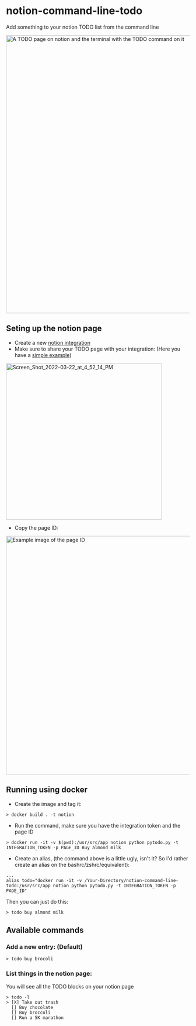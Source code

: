 # notion-command-line-todo
Add something to your notion TODO list from the command line

<img width="760" alt="A TODO page on notion and the terminal with the TODO command on it" src="https://user-images.githubusercontent.com/5288503/160753789-17d93613-ea89-4379-8e86-d06bf2251a89.png">

## Seting up the notion page

- Create a new [notion integration](https://developers.notion.com/docs/getting-started#step-1-create-an-integration)
- Make sure to share your TODO page with your integration: (Here you have a [simple example](https://keeeevin.notion.site/TODO-f0f9e8f1c35744ee8bf87fa2dd83882a))
<img width="427" alt="Screen_Shot_2022-03-22_at_4_52_14_PM" src="https://user-images.githubusercontent.com/5288503/159582677-c1d4c2f5-2d07-44fe-92a1-34ef524f1d20.png">

- Copy the page ID: 
<img width="652" alt="Example image of the page ID" src="https://user-images.githubusercontent.com/5288503/160753469-7deaacfe-1704-4bcc-9a8a-c30924c5ce78.png">


## Running using docker

 - Create the image and tag it:
```
> docker build . -t notion 
```

- Run the command, make sure you have the integration token and the page ID 
```
> docker run -it -v $(pwd):/usr/src/app notion python pytodo.py -t INTEGRATION_TOKEN -p PAGE_ID Buy almond milk
```

- Create an alias, (the command above is a little ugly, isn't it? So I'd rather create an alias on the bashrc/zshrc/equivalent):
```
...
alias todo="docker run -it -v /Your-Directory/notion-command-line-todo:/usr/src/app notion python pytodo.py -t INTEGRATION_TOKEN -p PAGE_ID"
```

Then you can just do this:

```
> todo buy almond milk
```

## Available commands

### Add a new entry: (Default)


```
> todo buy brocoli 
```

### List things in the notion page: 

You will see all the TODO blocks on your notion page

```
> todo -l
> [X] Take out trash
  [] Buy chocolate
  [] Buy broccoli
  [] Run a 5K marathon
```
